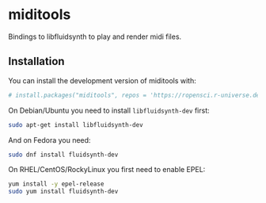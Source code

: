 # miditools

Bindings to libfluidsynth to play and render midi files.

## Installation

You can install the development version of miditools with:

``` r
# install.packages("miditools", repos = 'https://ropensci.r-universe.dev')
```

On Debian/Ubuntu you need to install `libfluidsynth-dev` first:

```sh
sudo apt-get install libfluidsynth-dev
```

And on Fedora you need:

```sh
sudo dnf install fluidsynth-dev
```

On RHEL/CentOS/RockyLinux you first need to enable EPEL:


```sh
yum install -y epel-release
sudo yum install fluidsynth-dev
```
